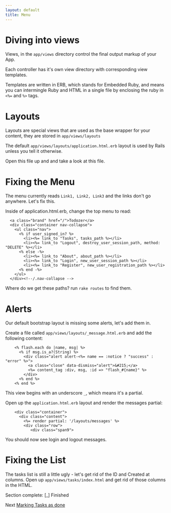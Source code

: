 ```yaml
---
layout: default
title: Menu
---
```

# Diving into views

Views, in the `app/views` directory control the final output markup of your App.

Each controller has it's own view directory with corresponding view templates.

Templates are written in ERB, which stands for Embedded Ruby, and means you can intermingle Ruby and HTML in a single file by enclosing the ruby in `<%=` and `%>` tags.

# Layouts 

Layouts are special views that are used as the base wrapper for your content, they are stored in `app/views/layouts`

The default `app/views/layouts/application.html.erb` layout is used by Rails unless you tell it otherwise.

Open this file up and and take a look at this file.

# Fixing the Menu

The menu currently reads `Link1, Link2, Link3` and the links don't go anywhere. Let's fix this.

Inside of application.html.erb, change the top menu to read:

      <a class="brand" href="/">Todozer</a>
      <div class="container nav-collapse">
        <ul class="nav">
          <% if user_signed_in? %>
            <li><%= link_to "Tasks", tasks_path %></li>
            <li><%= link_to "Logout", destroy_user_session_path, method: "DELETE" %></li>
          <% else -%>
            <li><%= link_to "About", about_path %></li>
            <li><%= link_to "Login", new_user_session_path %></li>
            <li><%= link_to "Register", new_user_registration_path %></li>
          <% end -%>
        </ul>
      </div><!--/.nav-collapse -->

Where do we get these paths? run `rake routes` to find them.

# Alerts

Our default bootstrap layout is missing some alerts, let's add them in.

Create a file called `app/views/layouts/_message.html.erb` and add the following content:

        <% flash.each do |name, msg| %>
          <% if msg.is_a?(String) %>
            <div class="alert alert-<%= name == :notice ? "success" : "error" %>">
              <a class="close" data-dismiss="alert">&#215;</a>
              <%= content_tag :div, msg, :id => "flash_#{name}" %>
            </div>
          <% end %>
        <% end %>

This view begins with an underscore `_`, which means it's a partial.

Open up the `application.html.erb` layout and render the messages partial:

        <div class="container">
          <div class="content">
            <%= render partial: '/layouts/messages' %>
            <div class="row">
               <div class="span9">

You should now see login and logout messages.

# Fixing the List

The tasks list is still a little ugly - let's get rid of the ID and Created at columns. Open up `app/views/tasks/index.html` and get rid of those columns in the HTML.

Section complete: \[_\] Finished

Next [Marking Tasks as done](done.html)

